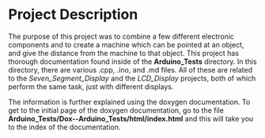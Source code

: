 # Project Description
The purpose of this project was to combine a few different electronic components and to create a machine which can be pointed at an object, and give the distance from the machine to that object. This project has thorough documentation found inside of the **Arduino_Tests** directory. In this directory, there are various .cpp, .ino, and .md files. All of these are related to the *Seven_Segment_Display* and the *LCD_Display* projects, both of which perform the same task, just with different displays.

The information is further explained using the doxygen documentation. To get to the initial page of the doxygen documentation, go to the file **Arduino_Tests/Dox--Arduino_Tests/html/index.html** and this will take you to the index of the documentation.